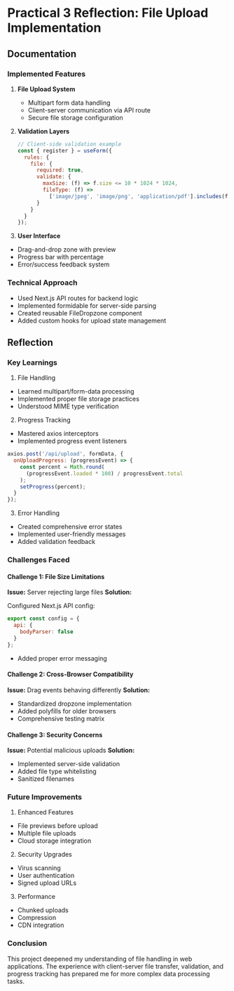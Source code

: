 # Practical 3 Reflection: File Upload Implementation

## Documentation

### Implemented Features
1. **File Upload System**
   - Multipart form data handling
   - Client-server communication via API route
   - Secure file storage configuration

2. **Validation Layers**
   ```javascript
   // Client-side validation example
   const { register } = useForm({
     rules: {
       file: {
         required: true,
         validate: {
           maxSize: (f) => f.size <= 10 * 1024 * 1024,
           fileType: (f) => 
             ['image/jpeg', 'image/png', 'application/pdf'].includes(f.type)
         }
       }
     }
   });
   ```

3. **User Interface**
- Drag-and-drop zone with preview
- Progress bar with percentage
- Error/success feedback system

### Technical Approach
- Used Next.js API routes for backend logic
- Implemented formidable for server-side parsing
- Created reusable FileDropzone component
- Added custom hooks for upload state management

## Reflection
### Key Learnings
1. File Handling
- Learned multipart/form-data processing
- Implemented proper file storage practices
- Understood MIME type verification

2. Progress Tracking
- Mastered axios interceptors
- Implemented progress event listeners
```javascript
axios.post('/api/upload', formData, {
  onUploadProgress: (progressEvent) => {
    const percent = Math.round(
      (progressEvent.loaded * 100) / progressEvent.total
    );
    setProgress(percent);
  }
});
```

3. Error Handling
- Created comprehensive error states
- Implemented user-friendly messages
- Added validation feedback

### Challenges Faced
#### Challenge 1: File Size Limitations
**Issue:** Server rejecting large files
**Solution:**

Configured Next.js API config:

``` javascript
export const config = {
  api: {
    bodyParser: false
  }
};
```
- Added proper error messaging

#### Challenge 2: Cross-Browser Compatibility
**Issue:** Drag events behaving differently
**Solution:**
- Standardized dropzone implementation
- Added polyfills for older browsers
- Comprehensive testing matrix

#### Challenge 3: Security Concerns
**Issue:** Potential malicious uploads
**Solution:**
- Implemented server-side validation
- Added file type whitelisting
- Sanitized filenames

### Future Improvements
1. Enhanced Features
- File previews before upload
- Multiple file uploads
- Cloud storage integration

2. Security Upgrades
- Virus scanning
- User authentication
- Signed upload URLs

3. Performance
- Chunked uploads
- Compression
- CDN integration

### Conclusion
This project deepened my understanding of file handling in web applications. The experience with client-server file transfer, validation, and progress tracking has prepared me for more complex data processing tasks.